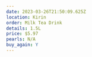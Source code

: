 ```yaml
---
date: 2023-03-26T21:50:09.625Z
location: Kirin
order: Milk Tea Drink
details: 1.5L
price: $5.97
pearls: N/A
buy_again: Y
---
```

